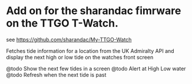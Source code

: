# Add on for the sharandac fimrware on the TTGO T-Watch.

see https://github.com/sharandac/My-TTGO-Watch

Fetches tide information for a location from the UK Admiralty API and display the next high or low tide on the watches front screen

@todo Show the next few tides in a screen
@todo Alert at High Low water
@todo Refresh when the next tide is past 
